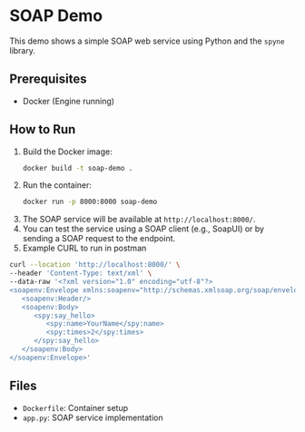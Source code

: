 # SOAP Demo

This demo shows a simple SOAP web service using Python and the `spyne` library.

## Prerequisites

- Docker (Engine running)

## How to Run

1. Build the Docker image:
   ```sh
   docker build -t soap-demo .
   ```
2. Run the container:
   ```sh
   docker run -p 8000:8000 soap-demo
   ```
3. The SOAP service will be available at `http://localhost:8000/`.
4. You can test the service using a SOAP client (e.g., SoapUI) or by sending a SOAP request to the endpoint.
5. Example CURL to run in postman

```sh
curl --location 'http://localhost:8000/' \
--header 'Content-Type: text/xml' \
--data-raw '<?xml version="1.0" encoding="utf-8"?>
<soapenv:Envelope xmlns:soapenv="http://schemas.xmlsoap.org/soap/envelope/" xmlns:spy="spyne.examples.hello.soap">
   <soapenv:Header/>
   <soapenv:Body>
      <spy:say_hello>
         <spy:name>YourName</spy:name>
         <spy:times>2</spy:times>
      </spy:say_hello>
   </soapenv:Body>
</soapenv:Envelope>'
```

## Files

- `Dockerfile`: Container setup
- `app.py`: SOAP service implementation
